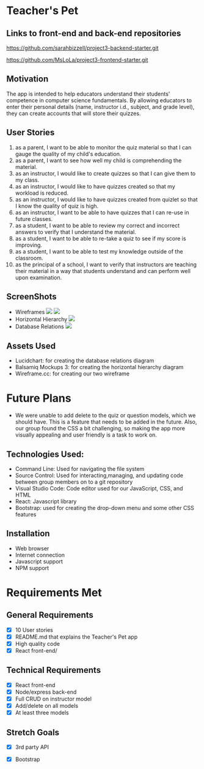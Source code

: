 # Teacher's Pet
## Links to front-end and back-end repositories
https://github.com/sarahbizzell/project3-backend-starter.git

https://github.com/MsLoLa/project3-frontend-starter.git

## Motivation
The app is intended to help educators understand their students' competence in computer science fundamentals. By allowing educators to enter their personal details (name, instructor i.d., subject, and grade level), they can create accounts that will store their quizzes. 

## User Stories
1. as a parent, I want to be able to monitor the quiz material so that I can gauge the quality of my child's education.
2. as a parent, I want to see how well my child is comprehending the material.
3. as an instructor, I would like to create quizzes so that I can give them to my class.
4. as an instructor, I would like to have quizzes created so that my workload is reduced.
5. as an instructor, I would like to have quizzes created from quizlet so that I know the quality of quiz is high.
6. as an instructor, I want to be able to have quizzes that I can re-use in future classes.
7. as a student, I want to be able to review my correct and incorrect answers to verify that I understand the material.
8. as a student, I want to be able to re-take a quiz to see if my score is improving. 
9. as a student, I want to be able to test my knowledge outside of the classroom.
10. as the principal of a school, I want to verify that instructors are teaching their material in a way that students understand and can perform well upon examination.

## ScreenShots

* Wireframes 
![](https://i.imgur.com/9dlZoq9.png)
![](https://i.imgur.com/TiV2lXQ.png)
* Horizontal Hierarchy
![](https://i.imgur.com/v3hUELW.png)
* Database Relations
![](https://i.imgur.com/n29rk13.png)

## Assets Used
* Lucidchart: for creating the database relations diagram
* Balsamiq Mockups 3: for creating the horizontal hierarchy diagram
* Wireframe.cc: for creating our two wireframe


# Future Plans
* We were unable to add delete to the quiz or question models, which we should have. This is a feature that needs to be added in the future. Also, our group found the CSS a bit challenging, so making the app more visually appealing and user friendly is a task to work on.

## Technologies Used: 
* Command Line: Used for navigating the file system
* Source Control: Used for interacting,managing, and updating code between group members on to a git repository
* Visual Studio Code: Code editor used for our JavaScript, CSS, and HTML 
* React: Javascript library
* Bootstrap: used for creating the drop-down menu and some other CSS features

## Installation
* Web browser
* Internet connection
* Javascript support
* NPM support

# Requirements Met

## General Requirements
- [x] 10 User stories
- [x] README.md that explains the Teacher's Pet app
- [x] High quality code
- [x] React front-end/ 
## Technical Requirements
- [x] React front-end
- [x] Node/express back-end
- [x] Full CRUD on instructor model 
- [x] Add/delete on all models
- [x] At least three models
## Stretch Goals
- [x] 3rd party API
- [x] Bootstrap


